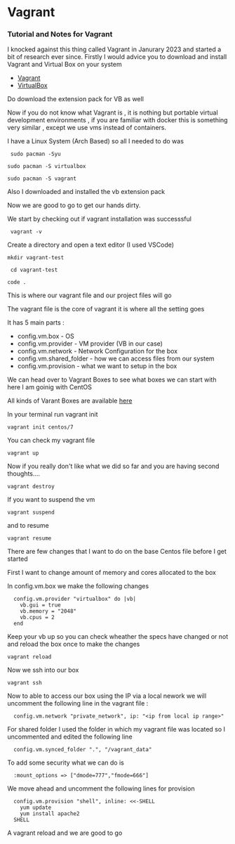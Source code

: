 # Vagrant
### Tutorial and Notes for Vagrant


I knocked against this thing called Vagrant in Janurary 2023 and started a bit of research ever since. Firstly I would advice you to download and install Vagrant and Virtual Box on your system 

* [Vagrant](https://www.vagrantup.com/)
* [VirtualBox](https://www.virtualbox.org/)

Do download the extension pack for VB as well

Now if you do not know what Vagrant is , it is nothing but portable virtual development environments , if you are familiar with docker this is something very similar , except we use vms instead of containers.

I have a Linux System (Arch Based) so all I needed to do was 

``` sudo pacman -Syu```

```sudo pacman -S virtualbox```

```sudo pacman -S vagrant```

Also I downloaded and installed the vb extension pack

Now we are good to go to get our hands dirty.

We start by checking out if vagrant installation was successsful

``` vagrant -v```

Create a directory and open a text editor (I used VSCode)

```mkdir vagrant-test```

``` cd vagrant-test```

``` code . ```

This is where our vagrant file and our project files will go

The vagrant file is the core of vagrant it is where all the setting goes 

It has 5 main parts : 

* config.vm.box - OS
* config.vm.provider - VM provider (VB in our case)
* config.vm.network - Network Configuration for the box 
* config.vm.shared_folder - how we can access files from our system
* config.vm.provision - what we want to setup in the box 


We can head over to Vagrant Boxes to see what boxes we can start with here I am goinig with CentOS

All kinds of Varant Boxes are available [here](https://app.vagrantup.com/boxes/search)

In your terminal run vagrant init <box name>

```vagrant init centos/7 ```

You can check my vagrant file 

  
``` vagrant up ```
  
  
  Now if you really don't like what we did so far and you are having second thoughts....
  
  ```vagrant destroy```

  If you want to suspend the vm 
  
  ``` vagrant suspend ```
  
  and to resume 
  
  ``` vagrant resume ```

  There are few changes that I want to do on the base Centos file before I get started
  
  First I want to change amount of memory and cores allocated to the box 
  
 In config.vm.box we make the following changes
  
  ```
    config.vm.provider "virtualbox" do |vb|
      vb.gui = true
      vb.memory = "2048"
      vb.cpus = 2
    end
  ```
  
Keep your vb up so you can check wheather the specs have changed or not and reload the box once to make the changes

``` vagrant reload ```
  
Now we ssh into our box 
  
``` vagrant ssh ```
  
Now to able to access our box using the IP via a local nework we will uncomment the following line in the vagrant file :
  
```
  config.vm.network "private_network", ip: "<ip from local ip range>"  
```
For shared folder I used the folder in which my vagrant file was located so I uncommented and edited the following line 
  
```
  config.vm.synced_folder ".", "/vagrant_data"  
  ```
To add some security what we can do is 
  
```
  :mount_options => ["dmode=777","fmode=666"]
  ```
  
We move ahead and uncomment the following lines for provision 

```
  config.vm.provision "shell", inline: <<-SHELL
    yum update
    yum install apache2
  SHELL
```

 A vagrant reload and we are good to go

